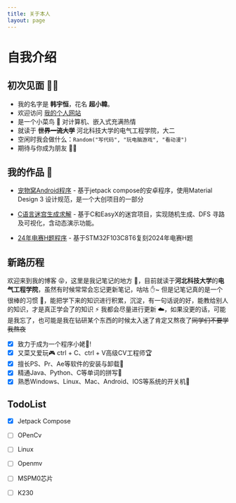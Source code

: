 ```yaml
---
title: 关于本人
layout: page
---
```


# 自我介绍

## 初次见面 👋🏻

- 我的名字是 **韩宇恒**，花名 **超小韓**。
- 欢迎访问 [我的个人网站]([超小韓の个人博客](https://blog.chaoxiaohan.cyou/))
- 是一个小菜鸟 🐣 对计算机、嵌入式充满热情
- 就读于 ~~**世界一流大学**~~ 河北科技大学的电气工程学院，大二
- 空闲时我会做什么：`Random("写代码", "玩电脑游戏", "看动漫")`
- 期待与你成为朋友 🤟🏻

## 我的作品 🌌

- [宠物窝Android程序](https://github.com/chaoxiaohan/PetNest_IQ) - 基于jetpack compose的安卓程序，使用Material Design 3 设计规范，是一个大创项目的一部分
- [C语言迷宫生成求解](https://github.com/chaoxiaohan/maze) - 基于C和EasyX的迷宫项目，实现随机生成、DFS 寻路及可视化，含动态演示功能。

- [24年电赛H题程序](https://github.com/chaoxiaohan/24H) - 基于STM32F103C8T6复刻2024年电赛H题

## 新路历程

欢迎来到我的博客 😝，这里是我记笔记的地方 🙌，目前就读于**河北科技大学**的**电气工程学院**，虽然有时候常常会忘记更新笔记，咕咕 ✋~ 但是记笔记真的是一个很棒的习惯 💪，能把学下来的知识进行积累，沉淀，有一句话说的好，能教给别人的知识，才是真正学会了的知识 ⚡ 我都会尽量进行更新 ☁️，如果没更的话，可能是我忘了，也可能是我在钻研某个东西的时候太入迷了肯定又熬夜了~~同学们不要学我熬夜~~

- [x] 致力于成为一个程序小姥🐷!
- [x] 又菜又爱玩🎮 ctrl + C、ctrl + V高级CV工程师🏆
- [x] 擅长PS、Pr、Ae等软件的安装与卸载🎃
- [x] 精通Java、Python、C等单词的拼写🎲
- [x] 熟悉Windows、Linux、Mac、Android、IOS等系统的开关机👻

## TodoList

- [x] Jetpack Compose
- [ ] OPenCv
- [ ] Linux
- [ ] Openmv
- [ ] MSPM0芯片
- [ ] K230

